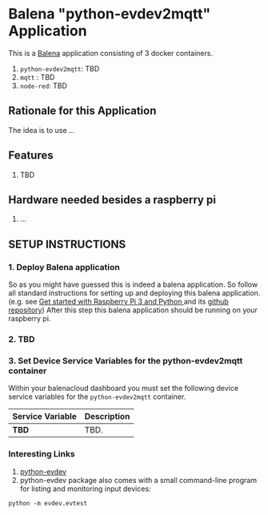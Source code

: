 # Balena "python-evdev2mqtt" Application

This is a [Balena](https://www.balena.io/) application consisting of 3 docker containers.

1. `python-evdev2mqtt`: TBD
1. `mqtt` : TBD
1. `node-red`: TBD

## Rationale for this Application

The idea is to use ...

## Features

1. TBD

## Hardware needed besides a raspberry pi

1. ...

## SETUP INSTRUCTIONS

### 1. Deploy Balena application

So as you might have guessed this is indeed a balena application.  So follow all standard instructions for setting up and deploying this balena application. (e.g. see [Get started with Raspberry Pi 3 and Python
](https://www.balena.io/docs/learn/getting-started/raspberrypi3/python/) and its [github repository](https://github.com/balena-io-projects/simple-server-python))
After this step this balena application should be running on your raspberry pi.

### 2. TBD

### 3. Set Device Service Variables for the python-evdev2mqtt container

Within your balenacloud dashboard you must set the following device service variables for the `python-evdev2mqtt` container.

| Service Variable         | Description                                  |
|------------------------- | ---------------------------------------------|
| **TBD**    |  TBD. |

### Interesting Links

1. [python-evdev](https://python-evdev.readthedocs.io/en/latest/)
1. python-evdev package also comes with a small command-line program for listing and monitoring input devices:

```python -m evdev.evtest```
